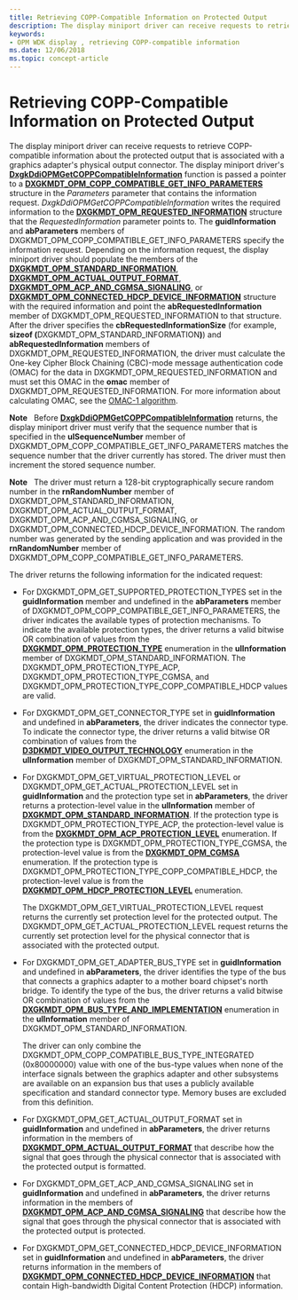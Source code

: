 ```yaml
---
title: Retrieving COPP-Compatible Information on Protected Output
description: The display miniport driver can receive requests to retrieve COPP-compatible information about the protected output that is associated with a graphics adapter's physical output connector.
keywords:
- OPM WDK display , retrieving COPP-compatible information
ms.date: 12/06/2018
ms.topic: concept-article
---
```


# Retrieving COPP-Compatible Information on Protected Output


The display miniport driver can receive requests to retrieve COPP-compatible information about the protected output that is associated with a graphics adapter's physical output connector. The display miniport driver's [**DxgkDdiOPMGetCOPPCompatibleInformation**](/windows-hardware/drivers/ddi/dispmprt/nc-dispmprt-dxgkddi_opm_get_copp_compatible_information) function is passed a pointer to a [**DXGKMDT\_OPM\_COPP\_COMPATIBLE\_GET\_INFO\_PARAMETERS**](/windows-hardware/drivers/ddi/d3dkmdt/ns-d3dkmdt-_dxgkmdt_opm_copp_compatible_get_info_parameters) structure in the *Parameters* parameter that contains the information request. *DxgkDdiOPMGetCOPPCompatibleInformation* writes the required information to the [**DXGKMDT\_OPM\_REQUESTED\_INFORMATION**](/windows-hardware/drivers/ddi/d3dkmdt/ns-d3dkmdt-_dxgkmdt_opm_requested_information) structure that the *RequestedInformation* parameter points to. The **guidInformation** and **abParameters** members of DXGKMDT\_OPM\_COPP\_COMPATIBLE\_GET\_INFO\_PARAMETERS specify the information request. Depending on the information request, the display miniport driver should populate the members of the [**DXGKMDT\_OPM\_STANDARD\_INFORMATION**](/windows-hardware/drivers/ddi/d3dkmdt/ns-d3dkmdt-_dxgkmdt_opm_standard_information), [**DXGKMDT\_OPM\_ACTUAL\_OUTPUT\_FORMAT**](/windows-hardware/drivers/ddi/d3dkmdt/ns-d3dkmdt-_dxgkmdt_opm_actual_output_format), [**DXGKMDT\_OPM\_ACP\_AND\_CGMSA\_SIGNALING**](/windows-hardware/drivers/ddi/d3dkmdt/ns-d3dkmdt-_dxgkmdt_opm_acp_and_cgmsa_signaling), or [**DXGKMDT\_OPM\_CONNECTED\_HDCP\_DEVICE\_INFORMATION**](/windows-hardware/drivers/ddi/d3dkmdt/ns-d3dkmdt-_dxgkmdt_opm_connected_hdcp_device_information) structure with the required information and point the **abRequestedInformation** member of DXGKMDT\_OPM\_REQUESTED\_INFORMATION to that structure. After the driver specifies the **cbRequestedInformationSize** (for example, <strong>sizeof (</strong>DXGKMDT\_OPM\_STANDARD\_INFORMATION<strong>)</strong>) and **abRequestedInformation** members of DXGKMDT\_OPM\_REQUESTED\_INFORMATION, the driver must calculate the One-key Cipher Block Chaining (CBC)-mode message authentication code (OMAC) for the data in DXGKMDT\_OPM\_REQUESTED\_INFORMATION and must set this OMAC in the **omac** member of DXGKMDT\_OPM\_REQUESTED\_INFORMATION. For more information about calculating OMAC, see the [OMAC-1 algorithm](https://go.microsoft.com/fwlink/p/?linkid=70417).

**Note**   Before [**DxgkDdiOPMGetCOPPCompatibleInformation**](/windows-hardware/drivers/ddi/dispmprt/nc-dispmprt-dxgkddi_opm_get_copp_compatible_information) returns, the display miniport driver must verify that the sequence number that is specified in the **ulSequenceNumber** member of DXGKMDT\_OPM\_COPP\_COMPATIBLE\_GET\_INFO\_PARAMETERS matches the sequence number that the driver currently has stored. The driver must then increment the stored sequence number.

 

**Note**   The driver must return a 128-bit cryptographically secure random number in the **rnRandomNumber** member of DXGKMDT\_OPM\_STANDARD\_INFORMATION, DXGKMDT\_OPM\_ACTUAL\_OUTPUT\_FORMAT, DXGKMDT\_OPM\_ACP\_AND\_CGMSA\_SIGNALING, or DXGKMDT\_OPM\_CONNECTED\_HDCP\_DEVICE\_INFORMATION. The random number was generated by the sending application and was provided in the **rnRandomNumber** member of DXGKMDT\_OPM\_COPP\_COMPATIBLE\_GET\_INFO\_PARAMETERS.

 

The driver returns the following information for the indicated request:

-   For DXGKMDT\_OPM\_GET\_SUPPORTED\_PROTECTION\_TYPES set in the **guidInformation** member and undefined in the **abParameters** member of DXGKMDT\_OPM\_COPP\_COMPATIBLE\_GET\_INFO\_PARAMETERS, the driver indicates the available types of protection mechanisms. To indicate the available protection types, the driver returns a valid bitwise OR combination of values from the [**DXGKMDT\_OPM\_PROTECTION\_TYPE**](/windows-hardware/drivers/ddi/d3dkmdt/ne-d3dkmdt-_dxgkmdt_opm_protection_type) enumeration in the **ulInformation** member of DXGKMDT\_OPM\_STANDARD\_INFORMATION. The DXGKMDT\_OPM\_PROTECTION\_TYPE\_ACP, DXGKMDT\_OPM\_PROTECTION\_TYPE\_CGMSA, and DXGKMDT\_OPM\_PROTECTION\_TYPE\_COPP\_COMPATIBLE\_HDCP values are valid.

-   For DXGKMDT\_OPM\_GET\_CONNECTOR\_TYPE set in **guidInformation** and undefined in **abParameters**, the driver indicates the connector type. To indicate the connector type, the driver returns a valid bitwise OR combination of values from the [**D3DKMDT\_VIDEO\_OUTPUT\_TECHNOLOGY**](/windows-hardware/drivers/ddi/d3dkmdt/ne-d3dkmdt-_d3dkmdt_video_output_technology) enumeration in the **ulInformation** member of DXGKMDT\_OPM\_STANDARD\_INFORMATION.

-   For DXGKMDT\_OPM\_GET\_VIRTUAL\_PROTECTION\_LEVEL or DXGKMDT\_OPM\_GET\_ACTUAL\_PROTECTION\_LEVEL set in **guidInformation** and the protection type set in **abParameters**, the driver returns a protection-level value in the **ulInformation** member of [**DXGKMDT\_OPM\_STANDARD\_INFORMATION**](/windows-hardware/drivers/ddi/d3dkmdt/ns-d3dkmdt-_dxgkmdt_opm_standard_information). If the protection type is DXGKMDT\_OPM\_PROTECTION\_TYPE\_ACP, the protection-level value is from the [**DXGKMDT\_OPM\_ACP\_PROTECTION\_LEVEL**](/windows-hardware/drivers/ddi/d3dkmdt/ne-d3dkmdt-_dxgkmdt_opm_acp_protection_level) enumeration. If the protection type is DXGKMDT\_OPM\_PROTECTION\_TYPE\_CGMSA, the protection-level value is from the [**DXGKMDT\_OPM\_CGMSA**](/windows-hardware/drivers/ddi/d3dkmdt/ne-d3dkmdt-_dxgkmdt_opm_cgmsa) enumeration. If the protection type is DXGKMDT\_OPM\_PROTECTION\_TYPE\_COPP\_COMPATIBLE\_HDCP, the protection-level value is from the [**DXGKMDT\_OPM\_HDCP\_PROTECTION\_LEVEL**](/windows-hardware/drivers/ddi/d3dkmdt/ne-d3dkmdt-_dxgkmdt_opm_hdcp_protection_level) enumeration.

    The DXGKMDT\_OPM\_GET\_VIRTUAL\_PROTECTION\_LEVEL request returns the currently set protection level for the protected output. The DXGKMDT\_OPM\_GET\_ACTUAL\_PROTECTION\_LEVEL request returns the currently set protection level for the physical connector that is associated with the protected output.

-   For DXGKMDT\_OPM\_GET\_ADAPTER\_BUS\_TYPE set in **guidInformation** and undefined in **abParameters**, the driver identifies the type of the bus that connects a graphics adapter to a mother board chipset's north bridge. To identify the type of the bus, the driver returns a valid bitwise OR combination of values from the [**DXGKMDT\_OPM\_BUS\_TYPE\_AND\_IMPLEMENTATION**](/windows-hardware/drivers/ddi/d3dkmdt/ne-d3dkmdt-_dxgkmdt_opm_bus_type_and_implementation) enumeration in the **ulInformation** member of DXGKMDT\_OPM\_STANDARD\_INFORMATION.

    The driver can only combine the DXGKMDT\_OPM\_COPP\_COMPATIBLE\_BUS\_TYPE\_INTEGRATED (0x80000000) value with one of the bus-type values when none of the interface signals between the graphics adapter and other subsystems are available on an expansion bus that uses a publicly available specification and standard connector type. Memory buses are excluded from this definition.

-   For DXGKMDT\_OPM\_GET\_ACTUAL\_OUTPUT\_FORMAT set in **guidInformation** and undefined in **abParameters**, the driver returns information in the members of [**DXGKMDT\_OPM\_ACTUAL\_OUTPUT\_FORMAT**](/windows-hardware/drivers/ddi/d3dkmdt/ns-d3dkmdt-_dxgkmdt_opm_actual_output_format) that describe how the signal that goes through the physical connector that is associated with the protected output is formatted.

-   For DXGKMDT\_OPM\_GET\_ACP\_AND\_CGMSA\_SIGNALING set in **guidInformation** and undefined in **abParameters**, the driver returns information in the members of [**DXGKMDT\_OPM\_ACP\_AND\_CGMSA\_SIGNALING**](/windows-hardware/drivers/ddi/d3dkmdt/ns-d3dkmdt-_dxgkmdt_opm_acp_and_cgmsa_signaling) that describe how the signal that goes through the physical connector that is associated with the protected output is protected.

-   For DXGKMDT\_OPM\_GET\_CONNECTED\_HDCP\_DEVICE\_INFORMATION set in **guidInformation** and undefined in **abParameters**, the driver returns information in the members of [**DXGKMDT\_OPM\_CONNECTED\_HDCP\_DEVICE\_INFORMATION**](/windows-hardware/drivers/ddi/d3dkmdt/ns-d3dkmdt-_dxgkmdt_opm_connected_hdcp_device_information) that contain High-bandwidth Digital Content Protection (HDCP) information.

 
